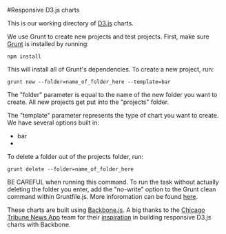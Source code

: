 #Responsive D3.js charts

This is our working directory of [D3.js](http://d3js.org/) charts.

We use Grunt to create new projects and test projects. First, make sure [Grunt](http://gruntjs.com/) is installed by running:

	npm install

This will install all of Grunt's dependencies. To create a new project, run: 

	grunt new --folder=name_of_folder_here --template=bar 

The "folder" parameter is equal to the name of the new folder you want to create. All new projects get put into the "projects" folder.

The "template" parameter represents the type of chart you want to create. We have several options built in:

- bar
-

To delete a folder out of the projects folder, run:

	grunt delete --folder=name_of_folder_here

BE CAREFUL when running this command. To run the task without actually deleting the folder you enter, add the "no-write" option to the Grunt clean command within Gruntfile.js. More inforomation can be found [here](https://github.com/gruntjs/grunt-contrib-clean#no-write).

These charts are built using [Backbone.js](https://github.com/jashkenas/backbone). A big thanks to the [Chicago Tribune News App](http://blog.apps.chicagotribune.com/) team for their [inspiration](http://blog.apps.chicagotribune.com/2014/03/07/responsive-charts-with-d3-and-backbone/) in building responsive D3.js charts with Backbone.

	